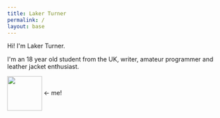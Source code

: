 ```yaml
---
title: Laker Turner
permalink: /
layout: base
---
```


Hi! I'm <a style="text-decoration: none;" href="https://laker.tech" class="h-card" rel="me">Laker Turner</a>.

<p class="p-note">I'm an 18 year old student from the UK, writer, amateur programmer and leather jacket enthusiast.</p>

<img class="u-photo" style="vertical-align:middle" src="/cdn/image/hat.jpg" height=80 width=80> <- me!

